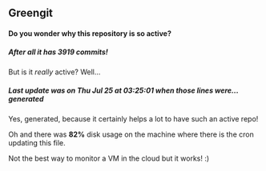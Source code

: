 ## Greengit

#### Do you wonder why this repository is so active?

##### After all it has 3919 commits!

But is it *really* active? Well...

##### Last update was on Thu Jul 25 at 03:25:01 when those lines were... generated

Yes, generated, because it certainly helps a lot to have such an active repo!

Oh and there was **82%** disk usage on the machine
where there is the cron updating this file.

Not the best way to monitor a VM in the cloud but it works! :)
